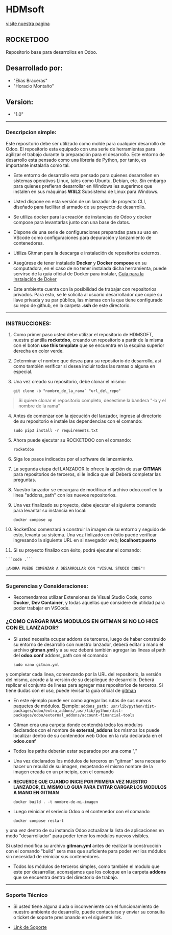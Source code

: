 # HDMsoft
[visite nuestra pagina](https://odoo.hdmsoft.com.ar)

## ROCKETDOO

Repositorio base para desarrollos en Odoo.

## Desarrollado por:

   - "Elias Braceras"
   - "Horacio Montaño"

## Version: 
   - "1.0"

----------------------------------------------------------------------------------------------------------------------------------------------------------

### Descripcion simple:

  Este repositorio debe ser utilizado como molde para cualquier desarrollo de Odoo. El repositorio esta equipado con una serie de herramientas para agilizar el trabajo durante la preparación para el desarrollo. Este entorno de desarrollo esta pensado como una libreria de Python, por tanto, es importante instalarla
  como tal.

  - Este entorno de desarrollo esta pensado para quienes desarrollen en sistemas operativos Linux, tales como Ubuntu, Debian, etc. Sin embargo
    para quienes prefieran desarrollar en Windows les sugerimos que instalen en sus máquinas **WSL2** Subsistema de Linux para Windows.
  
  - Usted dispone en esta versión de un lanzador de proyecto CLI, diseñado para facilitar el armado de su proyecto de desarrollo.
  
  - Se utiliza docker para la creación de instancias de Odoo y docker compose para levantarlas junto con una base de datos.

  - Dispone de una serie de configuraciones preparadas para su uso en VScode como configuraciones para depuración y lanzamiento de contenedores.

  - Utiliza Gitman para la descarga e instalación de repositorios externos.
  
  -  Asegúrese de tener instalado **Docker** y **Docker compose** en su computadora, en el caso de no tener instalada dicha herramienta,
 puede servirse de la guia oficial de Docker para instalar, [Guía para la Instalación de Doker](https://docs.docker.com/engine/install/ubuntu/)

  - Este ambiente cuenta con la posibilidad de trabajar con repositorios privados. Para esto, se le solicita al usuario desarrollador que copie su llave
  privada y su par pública, las mismas con la que tiene configurado su repo de github, en la carpeta **.ssh** de este directorio.
 
 
------------------------------------------------------------------------------------------------------------------------------------------------------------

### INSTRUCCIONES:
 

 1. Como primer paso usted debe utilizar el repositorio de HDMSOFT, nuestra plantilla **rocketdoo**, creando un repositorio a partir de la misma con el botón
 **use this template** que se encuentra en la esquina superior derecha en color verde.
 
 2. Determinar el nombre que desea para su repositorio de desarrollo, así como también verificar si desea incluir todas las ramas o alguna en especial.
 
 3. Una vez creado su repositorio, debe clonar el mismo:
 
    ```git clone -b "nombre_de_la_rama´ "url_del_repo"``` 
    
> Si quiere clonar el repositorio completo, desestime la bandera "-b y el nombre de la rama"

 4. Antes de comenzar con la ejecución del lanzador, ingrese al directorio de su repositorio e instale las dependencias con el comando:
 
    ```sudo pip3 install -r requirements.txt```
 
 5. Ahora puede ejecutar su ROCKETDOO con el comando: 
 
    ```rocketdoo```

 6. Siga los pasos indicados por el software de lanzamiento.

 7. La segunda etapa del LANZADOR le ofrece la opción de usar **GITMAN** para repositorios de terceros, si le indica que sí! Deberá completar las preguntas.

 8. Nuestro lanzador se encargara de modificar el archivo odoo.conf en la linea "addons_path" con los nuevos repositorios.

 9. Una vez finalizado su proyecto, debe ejecutar el siguiente comando para levantar su instancia en local: 
    
    ```docker compose up```

 11. RocketDoo comenzará a construir la imagen de su entorno y seguido de esto, levanta su sistema. 
    Una vez finlizado con éxtio puede verificar ingresando la siguiente URL en si navegador web; **localhost:puerto**
 
 12. Si su proyecto finalizo con éxito, podrá ejecutar el comando:
    
    ```code .```
    
    ¡AHORA PUEDE COMENZAR A DESARROLLAR CON "VISUAL STUDIO CODE"! 

 ------------------------------------------------------------------------------------------------------------------------------------------------------

### Sugerencias y Consideraciones:

 - Recomendamos utilizar Extensiones de Visual Studio Code, como **Docker**, **Dev Container**, y todas aquellas que considere de utilidad
 para poder trabajar en VSCode.
 
### ¿COMO CARGAR MAS MODULOS EN GITMAN SI NO LO HICE CON EL LANZADOR?
 
  - Si usted necesita ocupar addons de terceros, luego de haber construido su entorno de desarrollo con nuestro lanzador, deberá editar a mano el archivo **gitman.yml** y a su vez deberá también agregar las lineas al path del **odoo.conf** addons_path con el comando:
  
      ```sudo nano gitman.yml``` 
  
  y completar cada linea, comenzando por la URL del repositorio, la versión
  del mismo, acorde a la versión de su despliegue de desarrollo. Deberá replicar el conjunto de lineas para agregar mas repositorios de terceros.
  Si tiene dudas con el uso, puede revisar la guía oficial de [gitman](https://gitman.readthedocs.io/en/latest/)

  - En este ejemplo puede ver como agregar las rutas de sus nuevos paquetes de módulos.
  Ejemplo:
      ```addons_path: usr/lib/python/dist-packages/odoo/extra_addons/,usr/lib/python/dist-packages/odoo/external_addons/account-financial-tools```
    
  - Gitman crea una carpeta donde contendrá todos los módulos declarados con el nombre de **external_addons** los mismos los puede localizar 
  dentro de su contenedor web Odoo en la ruta declarada en el **odoo.conf**

  - Todos los paths deberán estar separados por una coma ","
  - Una vez declarados los módulos de terceros en "gitman" sera necesario hacer un rebuild de su imagen, respetando el mismo nombre 
  de la imagen creada en un principio, con el comando 

  - **RECUERDE QUE CUANDO INICIE POR PRIMERA VEZ NUESTRO LANZADOR, EL MISMO LO GUIA PARA EVITAR CARGAR LOS MODULOS A MANO EN GITMAN**

      ```docker build . -t nombre-de-mi-imagen```
  
  - Luego reiniciar el serivcio Odoo o el contenedor con el comando 
    
      ```docker compose restart```
  
  y una vez dentro de su instancia Odoo
  actualizar la lista de aplicaciones en modo "desarrollador" para poder tener los módulos nuevos visibles. 

Si usted modifica su archivo **gitman.yml** antes de realizar la construcción con el comando "build" sera mas que suficiente para poder ver los módulos
sin necesidad de reiniciar sus contenedores.

  - Todos los módulos de terceros simples, como también el modulo que este por desarrollar, aconsejamos que los coloque en la carpeta **addons** que se encuentra dentro del directorio de trabajo.


------------------------------------------------------------------------------------------------------------------------------------------------------

### Soporte Técnico

- Si usted tiene alguna duda o inconveniente con el funcionamiento de nuestro ambiente de desarrollo, puede contactarse y enviar su consulta o ticket
de soporte presionando en el siguiente link.

 - [Link de Soporte](https://odoo.hdmsoft.com.ar/contactus)


